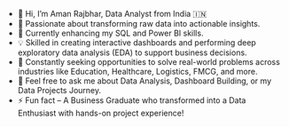 - 👋 Hi, I’m Aman Rajbhar, Data Analyst from India 🇮🇳
- 👀 Passionate about transforming raw data into actionable insights.
- 🌱  Currently enhancing my SQL and Power BI skills.
- 💡 Skilled in creating interactive dashboards and performing deep exploratory data analysis (EDA) to support business decisions.
- 🚀 Constantly seeking opportunities to solve real-world problems across industries like Education, Healthcare, Logistics, FMCG, and more.
- 💬 Feel free to ask me about Data Analysis, Dashboard Building, or my Data Projects Journey.
- ⚡ Fun fact – A Business Graduate who transformed into a Data Enthusiast with hands-on project experience!

<!---
Rajbharaman/Rajbharaman is a ✨ special ✨ repository because its `README.md` (this file) appears on your GitHub profile.
You can click the Preview link to take a look at your changes.
--->
